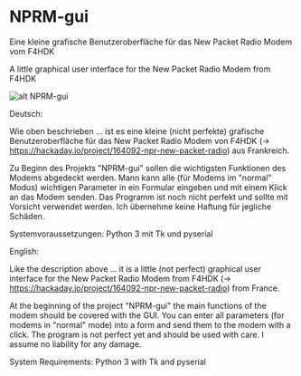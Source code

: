 # NPRM-gui
Eine kleine grafische Benutzeroberfläche für das New Packet Radio Modem vom F4HDK

A little graphical user interface for the New Packet Radio Modem from F4HDK

![alt NPRM-gui](https://raw.githubusercontent.com/pcbx/NPRM-gui/master/20191117_Screenshot.png)

Deutsch:

Wie oben beschrieben ... ist es eine kleine (nicht perfekte) grafische Benutzeroberfläche für das New Packet Radio Modem von F4HDK (-> https://hackaday.io/project/164092-npr-new-packet-radio) aus Frankreich.

Zu Beginn des Projekts "NPRM-gui" sollen die wichtigsten Funktionen des Modems abgedeckt werden. Mann kann alle (für Modems im "normal" Modus) wichtigen Parameter in ein Formular eingeben und mit einem Klick an das Modem senden. Das Programm ist noch nicht perfekt und sollte mit Vorsicht verwendet werden. Ich übernehme keine Haftung für jegliche Schäden.

Systemvoraussetzungen:
Python 3 mit Tk und pyserial


English:

Like the description above ... it is a little (not perfect) graphical user interface for the New Packet Radio Modem from F4HDK (-> https://hackaday.io/project/164092-npr-new-packet-radio) from France.

At the beginning of the project "NPRM-gui" the main functions of the modem should be covered with the GUI. You can enter all parameters (for modems in "normal" mode) into a form and send them to the modem with a click. The program is not perfect yet and should be used with care. I assume no liability for any damage.

System Requirements:
Python 3 with Tk and pyserial
